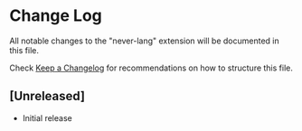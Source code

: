 # Change Log

All notable changes to the "never-lang" extension will be documented in this file.

Check [Keep a Changelog](http://keepachangelog.com/) for recommendations on how to structure this file.

## [Unreleased]

- Initial release